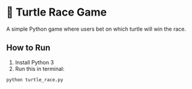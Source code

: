 # 🐢 Turtle Race Game

A simple Python game where users bet on which turtle will win the race.

## How to Run
1. Install Python 3
2. Run this in terminal:
```bash
python turtle_race.py

